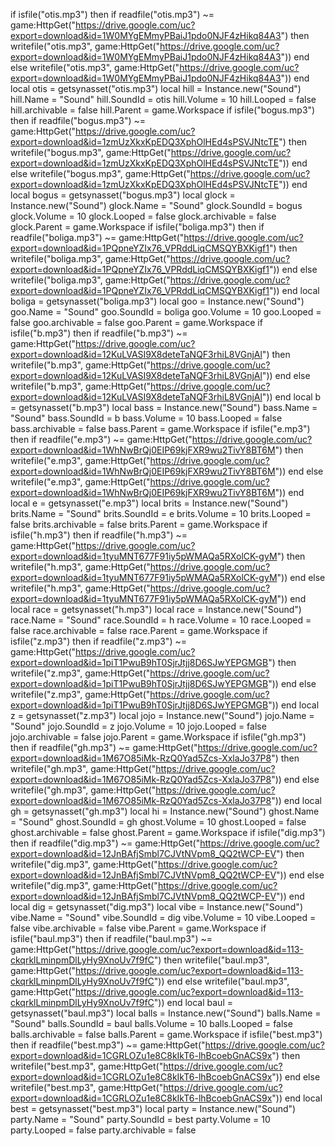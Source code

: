    if isfile("otis.mp3") then
  if readfile("otis.mp3") ~= game:HttpGet("https://drive.google.com/uc?export=download&id=1W0MYgEMmyPBaiJ1pdo0NJF4zHikq84A3") then
     writefile("otis.mp3", game:HttpGet("https://drive.google.com/uc?export=download&id=1W0MYgEMmyPBaiJ1pdo0NJF4zHikq84A3"))
  end
else
  writefile("otis.mp3", game:HttpGet("https://drive.google.com/uc?export=download&id=1W0MYgEMmyPBaiJ1pdo0NJF4zHikq84A3"))
end
local otis = getsynasset("otis.mp3")
local hill = Instance.new("Sound")
hill.Name = "Sound"
hill.SoundId = otis
hill.Volume = 10
hill.Looped = false
hill.archivable = false
hill.Parent = game.Workspace
   if isfile("bogus.mp3") then
  if readfile("bogus.mp3") ~= game:HttpGet("https://drive.google.com/uc?export=download&id=1zmUzXkxKpEDQ3XphOlHEd4sPSVJNtcTE") then
     writefile("bogus.mp3", game:HttpGet("https://drive.google.com/uc?export=download&id=1zmUzXkxKpEDQ3XphOlHEd4sPSVJNtcTE"))
  end
else
  writefile("bogus.mp3", game:HttpGet("https://drive.google.com/uc?export=download&id=1zmUzXkxKpEDQ3XphOlHEd4sPSVJNtcTE"))
end
local bogus = getsynasset("bogus.mp3")
local glock = Instance.new("Sound")
glock.Name = "Sound"
glock.SoundId = bogus
glock.Volume = 10
glock.Looped = false
glock.archivable = false
glock.Parent = game.Workspace
   if isfile("boliga.mp3") then
  if readfile("boliga.mp3") ~= game:HttpGet("https://drive.google.com/uc?export=download&id=1PQpneYZIx76_VPRddLiqCMSQYBXKigf1") then
     writefile("boliga.mp3", game:HttpGet("https://drive.google.com/uc?export=download&id=1PQpneYZIx76_VPRddLiqCMSQYBXKigf1"))
  end
else
  writefile("boliga.mp3", game:HttpGet("https://drive.google.com/uc?export=download&id=1PQpneYZIx76_VPRddLiqCMSQYBXKigf1"))
end
local boliga = getsynasset("boliga.mp3")
local goo = Instance.new("Sound")
goo.Name = "Sound"
goo.SoundId = boliga
goo.Volume = 10
goo.Looped = false
goo.archivable = false
goo.Parent = game.Workspace
   if isfile("b.mp3") then
  if readfile("b.mp3") ~= game:HttpGet("https://drive.google.com/uc?export=download&id=12KuLVASI9X8deteTaNQF3rhiL8VGnjAl") then
     writefile("b.mp3", game:HttpGet("https://drive.google.com/uc?export=download&id=12KuLVASI9X8deteTaNQF3rhiL8VGnjAl"))
  end
else
  writefile("b.mp3", game:HttpGet("https://drive.google.com/uc?export=download&id=12KuLVASI9X8deteTaNQF3rhiL8VGnjAl"))
end
local b = getsynasset("b.mp3")
local bass = Instance.new("Sound")
bass.Name = "Sound"
bass.SoundId = b
bass.Volume = 10
bass.Looped = false
bass.archivable = false
bass.Parent = game.Workspace
   if isfile("e.mp3") then
  if readfile("e.mp3") ~= game:HttpGet("https://drive.google.com/uc?export=download&id=1WhNwBrQj0EIP69kjFXR9wu2TivY8BT6M") then
     writefile("e.mp3", game:HttpGet("https://drive.google.com/uc?export=download&id=1WhNwBrQj0EIP69kjFXR9wu2TivY8BT6M"))
  end
else
  writefile("e.mp3", game:HttpGet("https://drive.google.com/uc?export=download&id=1WhNwBrQj0EIP69kjFXR9wu2TivY8BT6M"))
end
local e = getsynasset("e.mp3")
local brits = Instance.new("Sound")
brits.Name = "Sound"
brits.SoundId = e
brits.Volume = 10
brits.Looped = false
brits.archivable = false
brits.Parent = game.Workspace
   if isfile("h.mp3") then
  if readfile("h.mp3") ~= game:HttpGet("https://drive.google.com/uc?export=download&id=1tyuMNT677F91iy5pWMAQa5RXolCK-gyM") then
     writefile("h.mp3", game:HttpGet("https://drive.google.com/uc?export=download&id=1tyuMNT677F91iy5pWMAQa5RXolCK-gyM"))
  end
else
  writefile("h.mp3", game:HttpGet("https://drive.google.com/uc?export=download&id=1tyuMNT677F91iy5pWMAQa5RXolCK-gyM"))
end
local race = getsynasset("h.mp3")
local race = Instance.new("Sound")
race.Name = "Sound"
race.SoundId = h
race.Volume = 10
race.Looped = false
race.archivable = false
race.Parent = game.Workspace
   if isfile("z.mp3") then
  if readfile("z.mp3") ~= game:HttpGet("https://drive.google.com/uc?export=download&id=1piT1PwuB9hT0SjrJtjj8D6SJwYEPGMGB") then
     writefile("z.mp3", game:HttpGet("https://drive.google.com/uc?export=download&id=1piT1PwuB9hT0SjrJtjj8D6SJwYEPGMGB"))
  end
else
  writefile("z.mp3", game:HttpGet("https://drive.google.com/uc?export=download&id=1piT1PwuB9hT0SjrJtjj8D6SJwYEPGMGB"))
end
local z = getsynasset("z.mp3")
local jojo = Instance.new("Sound")
jojo.Name = "Sound"
jojo.SoundId = z
jojo.Volume = 10
jojo.Looped = false
jojo.archivable = false
jojo.Parent = game.Workspace
   if isfile("gh.mp3") then
  if readfile("gh.mp3") ~= game:HttpGet("https://drive.google.com/uc?export=download&id=1M67O85iMk-RzQ0Yad5Zcs-XxlaJo37P8") then
     writefile("gh.mp3", game:HttpGet("https://drive.google.com/uc?export=download&id=1M67O85iMk-RzQ0Yad5Zcs-XxlaJo37P8"))
  end
else
  writefile("gh.mp3", game:HttpGet("https://drive.google.com/uc?export=download&id=1M67O85iMk-RzQ0Yad5Zcs-XxlaJo37P8"))
end
local gh = getsynasset("gh.mp3")
local hi = Instance.new("Sound")
ghost.Name = "Sound"
ghost.SoundId = gh
ghost.Volume = 10
ghost.Looped = false
ghost.archivable = false
ghost.Parent = game.Workspace
   if isfile("dig.mp3") then
  if readfile("dig.mp3") ~= game:HttpGet("https://drive.google.com/uc?export=download&id=12JnBAfjSmbl7CJVtNVpm8_QQ2tWCP-EV") then
     writefile("dig.mp3", game:HttpGet("https://drive.google.com/uc?export=download&id=12JnBAfjSmbl7CJVtNVpm8_QQ2tWCP-EV"))
  end
else
  writefile("dig.mp3", game:HttpGet("https://drive.google.com/uc?export=download&id=12JnBAfjSmbl7CJVtNVpm8_QQ2tWCP-EV"))
end
local dig = getsynasset("dig.mp3")
local vibe = Instance.new("Sound")
vibe.Name = "Sound"
vibe.SoundId = dig
vibe.Volume = 10
vibe.Looped = false
vibe.archivable = false
vibe.Parent = game.Workspace
   if isfile("baul.mp3") then
  if readfile("baul.mp3") ~= game:HttpGet("https://drive.google.com/uc?export=download&id=113-ckqrklLminpmDlLyHy9XnoUv7f9fC") then
     writefile("baul.mp3", game:HttpGet("https://drive.google.com/uc?export=download&id=113-ckqrklLminpmDlLyHy9XnoUv7f9fC"))
  end
else
  writefile("baul.mp3", game:HttpGet("https://drive.google.com/uc?export=download&id=113-ckqrklLminpmDlLyHy9XnoUv7f9fC"))
end
local baul = getsynasset("baul.mp3")
local balls = Instance.new("Sound")
balls.Name = "Sound"
balls.SoundId = baul
balls.Volume = 10
balls.Looped = false
balls.archivable = false
balls.Parent = game.Workspace
   if isfile("best.mp3") then
  if readfile("best.mp3") ~= game:HttpGet("https://drive.google.com/uc?export=download&id=1CGRLOZu1e8C8kIkT6-lhBcoebGnACS9x") then
     writefile("best.mp3", game:HttpGet("https://drive.google.com/uc?export=download&id=1CGRLOZu1e8C8kIkT6-lhBcoebGnACS9x"))
  end
else
  writefile("best.mp3", game:HttpGet("https://drive.google.com/uc?export=download&id=1CGRLOZu1e8C8kIkT6-lhBcoebGnACS9x"))
end
local best = getsynasset("best.mp3")
local party = Instance.new("Sound")
party.Name = "Sound"
party.SoundId = best
party.Volume = 10
party.Looped = false
party.archivable = false
